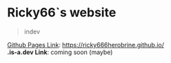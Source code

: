 # Ricky66`s website
> indev

[Github Pages Link](https://ricky666herobrine.github.io/): https://ricky666herobrine.github.io/ <br/>
__.is-a.dev Link__: coming soon (maybe)

